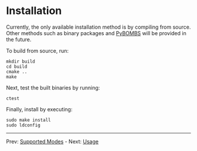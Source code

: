 # Installation

Currently, the only available installation method is by compiling from source.
Other methods such as binary packages and
[PyBOMBS](https://www.gnuradio.org/blog/2016-06-19-pybombs-the-what-the-how-and-the-why/)
will be provided in the future.

To build from source, run:
```
mkdir build
cd build
cmake ..
make
```

Next, test the built binaries by running:
```
ctest
```

Finally, install by executing:
```
sudo make install
sudo ldconfig
```

---
Prev: [Supported Modes](support.md)  -  Next: [Usage](usage.md)